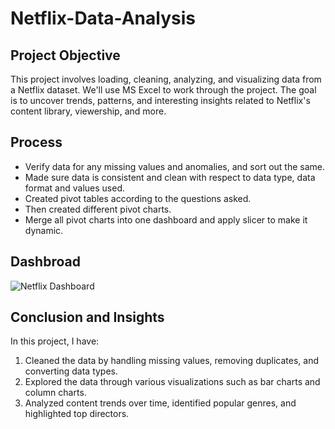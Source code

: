 # Netflix-Data-Analysis

## Project Objective
 This project involves loading, cleaning, analyzing, and visualizing data from a Netflix
 dataset. We'll use MS Excel to work through the project. The goal is to uncover trends, 
 patterns, and interesting insights related to Netflix's content library, viewership, and more.

## Process
-	Verify data for any missing values and anomalies, and sort out the same.
-	Made sure data is consistent and clean with respect to data type, data format and values used.
-	Created pivot tables according to the questions asked.
-	Then created different pivot charts.
-	Merge all pivot charts into one dashboard and apply slicer to make it dynamic.

## Dashbroad
![Netflix Dashboard](https://github.com/user-attachments/assets/b770370b-45a8-45cb-9c69-73ae959259b9)


## Conclusion and Insights
 In this project, I have:
 1. Cleaned the data by handling missing values, removing duplicates, and
 converting data types.
 2. Explored the data through various visualizations such as bar charts and column
    charts.
 4. Analyzed content trends over time, identified popular genres, and highlighted
 top directors.
